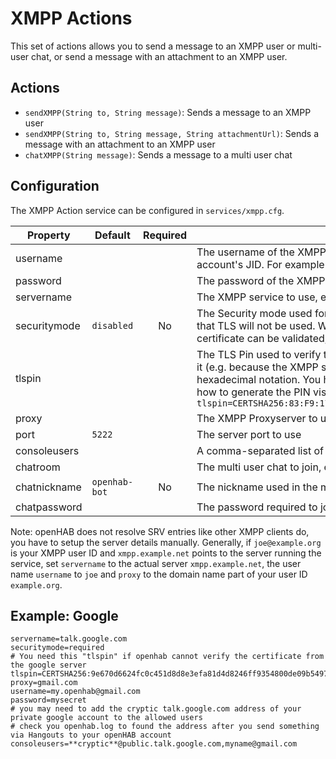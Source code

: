 # XMPP Actions

This set of actions allows you to send a message to an XMPP user or multi-user chat, or send a message with an attachment to an XMPP user.

## Actions

*   `sendXMPP(String to, String message)`: Sends a message to an XMPP user
*   `sendXMPP(String to, String message, String attachmentUrl)`: Sends a message with an attachment to an XMPP user
*   `chatXMPP(String message)`: Sends a message to a multi user chat

## Configuration

The XMPP Action service can be configured in `services/xmpp.cfg`.

| Property     | Default       | Required | Description                                                                                                                                                                                                                                                                                                                                                                                                                                                                                                                                                                                   |
|--------------|---------------|:--------:|-----------------------------------------------------------------------------------------------------------------------------------------------------------------------------------------------------------------------------------------------------------------------------------------------------------------------------------------------------------------------------------------------------------------------------------------------------------------------------------------------------------------------------------------------------------------------------------------------|
| username     |               |          | The username of the XMPP account used by openHAB. Most services will require that you use only the localpart of the account's JID. For example if your accounts JID is `myuser@example.org`, then only configure `myuser`.                                                                                                                                                                                                                                                                                                                                                                    |
| password     |               |          | The password of the XMPP account used by openHAB                                                                                                                                                                                                                                                                                                                                                                                                                                                                                                                                              |
| servername   |               |          | The XMPP service to use, e.g. `jabber.de`. A list of public XMPP services can be found at https://xmpp.net/directory.php                                                                                                                                                                                                                                                                                                                                                                                                                                                                      |
| securitymode | `disabled`    |       No | The Security mode used for the XMPP connection. Can be either `required` or `disabled`. Defaults to `disabled`, which means that TLS will not be used.  Warning: If you change this to non-disabled, then you must make sure that your TLS server certificate can be validated, otherwhise the connection will fail.                                                                                                                                                                                                                                                                          |
| tlspin       |               |          | The TLS Pin used to verify the XMPP service's certificate. Set this in case openHAB's default `SSLContext` is unable to verfiy it (e.g. because the XMPP service uses a self-signed certificate). The PIN value is bascially the hash of the certificate in hexadecimal notation. You have to set `securitymode` to `required` to enable TLS for XMPP connections. For information on how to generate the PIN visit https://github.com/Flowdalic/java-pinning .  Example: `tlspin=CERTSHA256:83:F9:17:1E:06:A3:13:11:88:89:F7:D7:93:02:BD:1B:7A:20:42:EE:0C:FD:02:9A:BF:8D:D0:6F:FA:6C:D9:D3` |
| proxy        |               |          | The XMPP Proxyserver to use, e.g. `gmail.com`                                                                                                                                                                                                                                                                                                                                                                                                                                                                                                                                                 |
| port         | `5222`        |          | The server port to use                                                                                                                                                                                                                                                                                                                                                                                                                                                                                                                                                                        |
| consoleusers |               |          | A comma-separated list of users that are allowed to use the XMPP console                                                                                                                                                                                                                                                                                                                                                                                                                                                                                                                      |
| chatroom     |               |          | The multi user chat to join, e.g. `openhab@chat.example.com`                                                                                                                                                                                                                                                                                                                                                                                                                                                                                                                                  |
| chatnickname | `openhab-bot` |       No | The nickname used in the multi-user chat                                                                                                                                                                                                                                                                                                                                                                                                                                                                                                                                                      |
| chatpassword |               |          | The password required to join the multi user chat                                                                                                                                                                                                                                                                                                                                                                                                                                                                                                                                             |


Note: openHAB does not resolve SRV entries like other XMPP clients do, you have to setup the server details manually.
Generally, if `joe@example.org` is your XMPP user ID and `xmpp.example.net` points to the server running the service, set `servername` to the actual server `xmpp.example.net`, the user name `username` to `joe` and `proxy` to the domain name part of your user ID `example.org`.

## Example: Google

```
servername=talk.google.com
securitymode=required
# You need this "tlspin" if openhab cannot verify the certificate from the google server
tlspin=CERTSHA256:9e670d6624fc0c451d8d8e3efa81d4d8246ff9354800de09b549700e8d2a730a
proxy=gmail.com
username=my.openhab@gmail.com
password=mysecret
# you may need to add the cryptic talk.google.com address of your private google account to the allowed users
# check you openhab.log to found the address after you send something via Hangouts to your openHAB account
consoleusers=**cryptic**@public.talk.google.com,myname@gmail.com
```
